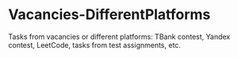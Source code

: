 # Vacancies-DifferentPlatforms
Tasks from vacancies or different platforms: TBank contest, Yandex contest, LeetCode, tasks from test assignments, etc.

